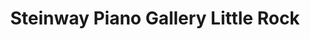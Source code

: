 ---
title: "Steinway Piano Gallery Little Rock"
url: /mayflower/steinway-piano-gallery-little-rock/
shop: musical instrument
---